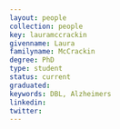 ```yaml
---
layout: people
collection: people
key: lauramccrackin
givenname: Laura
familyname: McCrackin
degree: PhD
type: student
status: current 
graduated: 
keywords: DBL, Alzheimers
linkedin:
twitter:
---
```




